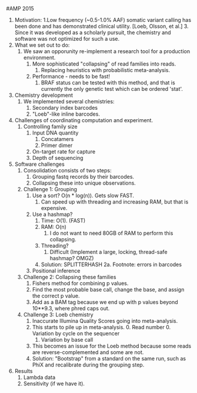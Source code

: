 #AMP 2015
1. Motivation:
    1.Low frequency (~0.5-1.0% AAF) somatic variant calling has been done and has demonstrated clinical utility. [Loeb, Olsson, et al.]
    3. Since it was developed as a scholarly pursuit, the chemistry and software was not optimized for such a use.
2. What we set out to do:
    1. We saw an opporunity re-implement a research tool for a production environment.
        1. More sophisticated "collapsing" of read families into reads.
            1. Replacing heuristics with probabilistic meta-analysis.
        2. Performance - needs to be fast!
            1. BRAF status can be tested with this method, and that is currently the only genetic test which can be ordered 'stat'.
3. Chemistry development
    1. We implemented several chemistries:
        1. Secondary index barcodes
        3. "Loeb"-like inline barcodes.
4. Challenges of coordinating computation and experiment.
    1. Controlling family size
        1. Input DNA quantity
            1. Concatamers
            2. Primer dimer
        2. On-target rate for capture
        3. Depth of sequencing
5. Software challenges
    1. Consolidation consists of two steps:
        1. Grouping fastq records by their barcodes.
        2. Collapsing these into unique observations.
    2. Challenge 1: Grouping
        1. Use a sort? O(n * log(n)). Gets slow FAST.
            1. Can speed up with threading and increasing RAM, but that is expensive.
        2. Use a hashmap?
            1. Time: O(1). (FAST)
            2. RAM:  O(n)
                1. I do not want to need 80GB of RAM to perform this collapsing.
            3. Threading?
                1. Difficult (Implement a large, locking, thread-safe hashmap? OMGZ)
            3. Solution: SPLITTERHASH
    2a. Footnote: errors in barcodes
        1. Positional inference
    3. Challenge 2: Collapsing these families
        1. Fishers method for combining p values.
        2. Find the most probable base call, change the base, and assign the correct p value.
        3. Add as a BAM tag because we end up with p values beyond 10**9.3, where phred caps out.
    4. Challenge 3: Loeb chemistry
        1. Inaccurate Illumina Quality Scores going into meta-analysis.
        2. This starts to pile up in meta-analysis.
            0. Read number
            0. Variation by cycle on the sequencer
            1. Variation by base call
        2. This becomes an issue for the Loeb method because some reads are reverse-complemented and some are not.
        1. Solution: "Bootstrap" from a standard on the same run, such as PhiX and recalibrate during the grouping step.
6. Results
    1. Lambda data
    2. Sensitivity (if we have it).
